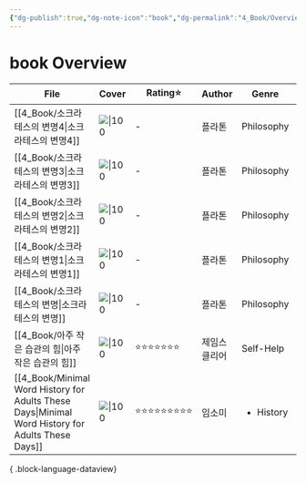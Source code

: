 ```yaml
---
{"dg-publish":true,"dg-note-icon":"book","dg-permalink":"4_Book/Overview/book","tags":["book","overview"],"permalink":"/4_Book/Overview/book/","dgPassFrontmatter":true,"noteIcon":"book"}
---
```


# book Overview
| File                                                                                                 | Cover                                                                                                                     | Rating⭐   | Author  | Genre                     | pages | date          |
| ---------------------------------------------------------------------------------------------------- | ------------------------------------------------------------------------------------------------------------------------- | --------- | ------- | ------------------------- | ----- | ------------- |
| [[4_Book/소크라테스의 변명4\|소크라테스의 변명4]]                                                                 | ![\|100](http://books.google.com/books/content?id=4_m-DwAAQBAJ&printsec=frontcover&img=1&zoom=1&edge=curl&source=gbs_api) | \-        | 플라톤     | Philosophy                | 525   | 2025. 1. 17.  |
| [[4_Book/소크라테스의 변명3\|소크라테스의 변명3]]                                                                 | ![\|100](http://books.google.com/books/content?id=4_m-DwAAQBAJ&printsec=frontcover&img=1&zoom=1&edge=curl&source=gbs_api) | \-        | 플라톤     | Philosophy                | 525   | 2025. 1. 16.  |
| [[4_Book/소크라테스의 변명2\|소크라테스의 변명2]]                                                                 | ![\|100](http://books.google.com/books/content?id=4_m-DwAAQBAJ&printsec=frontcover&img=1&zoom=1&edge=curl&source=gbs_api) | \-        | 플라톤     | Philosophy                | 525   | 2025. 1. 15.  |
| [[4_Book/소크라테스의 변명1\|소크라테스의 변명1]]                                                                 | ![\|100](http://books.google.com/books/content?id=4_m-DwAAQBAJ&printsec=frontcover&img=1&zoom=1&edge=curl&source=gbs_api) | \-        | 플라톤     | Philosophy                | 525   | 2025. 1. 14.  |
| [[4_Book/소크라테스의 변명\|소크라테스의 변명]]                                                                   | ![\|100](http://books.google.com/books/content?id=4_m-DwAAQBAJ&printsec=frontcover&img=1&zoom=1&edge=curl&source=gbs_api) | \-        | 플라톤     | Philosophy                | 525   | 2025. 1. 13.  |
| [[4_Book/아주 작은 습관의 힘\|아주 작은 습관의 힘]]                                                               | ![\|100](http://books.google.com/books/content?id=YOqIDwAAQBAJ&printsec=frontcover&img=1&zoom=1&edge=curl&source=gbs_api) | ⭐⭐⭐⭐⭐⭐⭐   | 제임스 클리어 | Self-Help                 | 471   | 2024. 12. 17. |
| [[4_Book/Minimal Word History for Adults These Days\|Minimal Word History for Adults These Days]] | ![\|100](http://books.google.com/books/content?id=tdhT0AEACAAJ&printsec=frontcover&img=1&zoom=1&source=gbs_api)           | ⭐⭐⭐⭐⭐⭐⭐⭐⭐ | 임소미     | <ul><li>History</li></ul> | 348   | 2024. 10. 30. |

{ .block-language-dataview}


